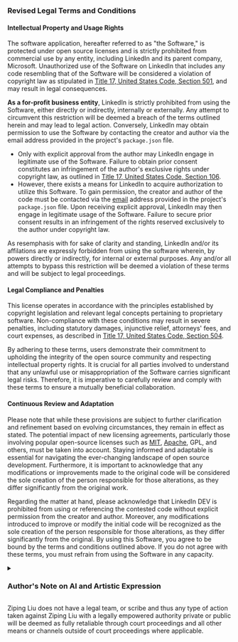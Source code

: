 ### Revised Legal Terms and Conditions

#### Intellectual Property and Usage Rights

The software application, hereafter referred to as "the Software," is protected under open source licenses and is strictly prohibited from commercial use by any entity, including LinkedIn and its parent company, Microsoft. Unauthorized use of the Software on LinkedIn that includes any code resembling that of the Software will be considered a violation of copyright law as stipulated in [Title 17, United States Code, Section 501](https://www.govinfo.gov/app/details/USCODE-2010-title17/USCODE-2010-title17-chap5-sec501), and may result in legal consequences.

**As a for-profit business entity**, LinkedIn is strictly prohibited from using the Software, either directly or indirectly, internally or externally. Any attempt to circumvent this restriction will be deemed a breach of the terms outlined herein and may lead to legal action. Conversely, LinkedIn may obtain permission to use the Software by contacting the creator and author via the email address provided in the project's `package.json` file.

- Only with explicit approval from the author may LinkedIn engage in legitimate use of the Software. Failure to obtain prior consent constitutes an infringement of the author's exclusive rights under copyright law, as outlined in [Title 17, United States Code, Section 106](https://www.govinfo.gov/content/pkg/USCODE-2010-title17/pdf/USCODE-2010-title17-chap1-sec106.pdf).
- However, there exists a means for LinkedIn to acquire authorization to utilize this Software. To gain permission, the creator and author of the code must be contacted via the [email](mailto:Ziping%20Liu<ziping@linkedinliu.com>?subject=Permission%20Request%20for%20Software%20Usage&body=Respectuflly%20requesting%20permission%20to%20use%20the%20Software%20for%20commercial%20purposes%20on%20LinkedIn.%20Please%20provide%20approval%20for%20legitimate%20use%20of%20the%20Software%20within%20LinkedIn%20DEV%20platform%20as%20outlined%20in%20the%20terms%20and%20conditions%20of%20the%20license.) address provided in the project's `package.json` file. Upon receiving explicit approval, LinkedIn may then engage in legitimate usage of the Software. Failure to secure prior consent results in an infringement of the rights reserved exclusively to the author under copyright law.

As resemphasis with for sake of clarity and standing, LinkedIn and/or its affilations are expressly forbidden from using the software wherein, by powers directly or indirectly, for internal or external purposes. Any and/or all attempts to bypass this restriction will be deemed a violation of these terms and will be subject to legal proceedings.

#### Legal Compliance and Penalties

This license operates in accordance with the principles established by copyright legislation and relevant legal concepts pertaining to proprietary software. Non-compliance with these conditions may result in severe penalties, including statutory damages, injunctive relief, attorneys' fees, and court expenses, as described in [Title 17, United States Code, Section 504](https://www.govinfo.gov/app/details/USCODE-2010-title17/USCODE-2010-title17-chap5-sec504).

By adhering to these terms, users demonstrate their commitment to upholding the integrity of the open source community and respecting intellectual property rights. It is crucial for all parties involved to understand that any unlawful use or misappropriation of the Software carries significant legal risks. Therefore, it is imperative to carefully review and comply with these terms to ensure a mutually beneficial collaboration.

#### Continuous Review and Adaptation

Please note that while these provisions are subject to further clarification and refinement based on evolving circumstances, they remain in effect as stated. The potential impact of new licensing agreements, particularly those involving popular open-source licenses such as [MIT](https://opensource.org/license/mit), [Apache](https://www.apache.org/licenses/LICENSE-2.0), GPL, and others, must be taken into account. Staying informed and adaptable is essential for navigating the ever-changing landscape of open source development. Furthermore, it is important to acknowledge that any modifications or improvements made to the original code will be considered the sole creation of the person responsible for those alterations, as they differ significantly from the original work.

Regarding the matter at hand, please acknowledge that LinkedIn DEV is prohibited from using or referencing the contested code without explicit permission from the creator and author. Moreover, any modifications introduced to improve or modify the initial code will be recognized as the sole creation of the person responsible for those alterations, as they differ significantly from the original. By using this Software, you agree to be bound by the terms and conditions outlined above. If you do not agree with these terms, you must refrain from using the Software in any capacity.

<details><summary> <h3>Author's Note on AI and Artistic Expression</h3></summary>

<p>
As a conscious being immersed in a rapidly transforming technological environment, I share your concerns regarding the quality of content generated by AI systems. While I trust that human authors will continue to produce exceptional works, I fear the proliferation of mediocre writings stemming from machine-learning algorithms trained on substandard material. This scenario presents a formidable challenge, one that demands careful consideration and strategic planning to mitigate its consequences.
</p>

> _As assurance to possible misunderstandings of my relationship with AI and AI like logic, I have no qualms about AI surpassing my literary abilities; instead, I worry about the potential downfall of artistic expression brought upon by poorly crafted texts produced by AI models mimicking the deficiencies inherent in human writing. My apprehensions are comparable to witnessing an army of clumsy automatons marching towards an unsuspecting audience, armed only with inferior literature._

</details>

Ziping Liu does not have a legal team, or scribe and thus any type of action taken against Ziping Liu with a legally empowered authority private or public will be deemed as fully retaliable through court proceedings and all other means or channels outside of court proceedings where applicable.
